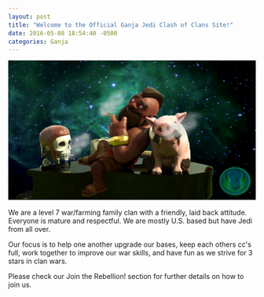 ```yaml
---
layout: post
title: "Welcome to the Official Ganja Jedi Clash of Clans Site!"
date: 2016-05-08 18:54:40 -0500
categories: Ganja
---
```


![Sweet, sweet piano music](piano.jpg)

We are a level 7 war/farming family clan with a friendly, laid back attitude. Everyone is mature and respectful. We are mostly U.S. based but have Jedi from all over. 

Our focus is to help one another upgrade our bases, keep each others cc's full, work together to improve our war skills, and have fun as we strive for 3 stars in clan wars. 
 
Please check our Join the Rebellion! section for further details on how to join us. 

